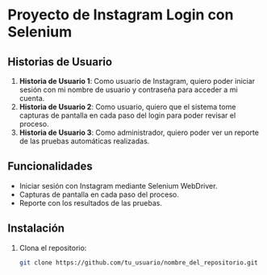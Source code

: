 # Proyecto de Instagram Login con Selenium

## Historias de Usuario

1. **Historia de Usuario 1**: Como usuario de Instagram, quiero poder iniciar sesión con mi nombre de usuario y contraseña para acceder a mi cuenta.
2. **Historia de Usuario 2**: Como usuario, quiero que el sistema tome capturas de pantalla en cada paso del login para poder revisar el proceso.
3. **Historia de Usuario 3**: Como administrador, quiero poder ver un reporte de las pruebas automáticas realizadas.

## Funcionalidades

- Iniciar sesión con Instagram mediante Selenium WebDriver.
- Capturas de pantalla en cada paso del proceso.
- Reporte con los resultados de las pruebas.

## Instalación

1. Clona el repositorio:
   ```bash
   git clone https://github.com/tu_usuario/nombre_del_repositorio.git
